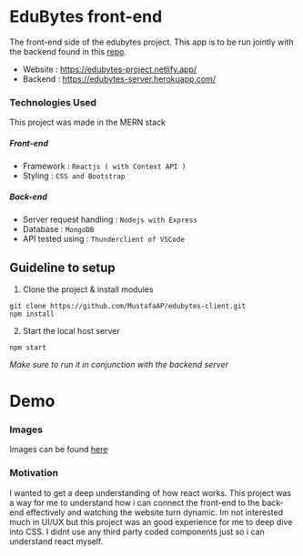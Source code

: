 # EduBytes front-end

The front-end side of the edubytes project. This app is to be run jointly with the backend found in this [repo](https://github.com/MustafaAP/edubytes-server).

- Website : https://edubytes-project.netlify.app/
- Backend : https://edubytes-server.herokuapp.com/


### Technologies Used
This project was made in the MERN stack

##### Front-end
- Framework : `Reactjs ( with Context API )`
- Styling : `CSS and Bootstrap`

##### Back-end
- Server request handling : `Nodejs with Express`
- Database : `MongoDB`
- API tested using : `Thunderclient of VSCode`

## Guideline to setup

1. Clone the project & install modules
``` 
git clone https://github.com/MustafaAP/edubytes-client.git
npm install
```

2. Start the local host server
```
npm start
```

_Make sure to run it in conjunction with the backend server_

# Demo

### Images

Images can be found [here](/Demo)


### Motivation

I wanted to get a deep understanding of how react works. This project was a way for me to understand how i can connect the front-end to the back-end effectively and watching the website turn dynamic. Im not interested much in UI/UX but this project was an good experience for me to deep dive into CSS. I didnt use any third party coded components just so i can understand react myself.


